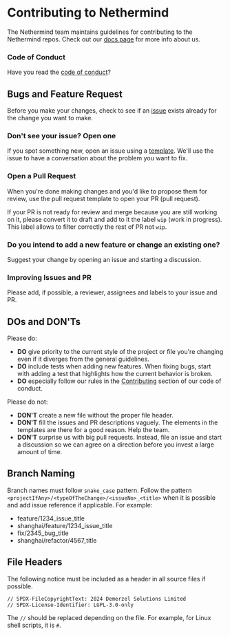# Contributing to Nethermind

The Nethermind team maintains guidelines for contributing to the Nethermind repos. Check out our [docs page](https://docs.nethermind.io/) for more info about us.

### Code of Conduct

Have you read the [code of conduct](https://github.com/NethermindEth/nethermind/blob/master/CODE_OF_CONDUCT.md)?

## Bugs and Feature Request

Before you make your changes, check to see if an [issue](https://github.com/NethermindEth/nethermind/issues) exists already for the change you want to make.

### Don't see your issue? Open one

If you spot something new, open an issue using a [template](https://github.com/NethermindEth/nethermind/issues/new/choose). We'll use the issue to have a conversation about the problem you want to fix.

### Open a Pull Request

When you're done making changes and you'd like to propose them for review, use the pull request template to open your PR (pull request).

If your PR is not ready for review and merge because you are still working on it, please convert it to draft and add to it the label `wip` (work in progress). This label allows to filter correctly the rest of PR not `wip`.

### Do you intend to add a new feature or change an existing one?

Suggest your change by opening an issue and starting a discussion.

### Improving Issues and PR

Please add, if possible, a reviewer, assignees and labels to your issue and PR.

## DOs and DON'Ts

Please do:

-   **DO** give priority to the current style of the project or file you're changing even if it diverges from the general guidelines.
-   **DO** include tests when adding new features. When fixing bugs, start with adding a test that highlights how the current behavior is broken.
-   **DO** especially follow our rules in the [Contributing](https://github.com/NethermindEth/nethermind/blob/master/CODE_OF_CONDUCT.md#contributing) section of our code of conduct.

Please do not:

-   **DON'T** create a new file without the proper file header.
-   **DON'T** fill the issues and PR descriptions vaguely. The elements in the templates are there for a good reason. Help the team.
-   **DON'T** surprise us with big pull requests. Instead, file an issue and start a discussion so we can agree on a direction before you invest a large amount of time.

## Branch Naming

Branch names must follow `snake_case` pattern. Follow the pattern `<projectIfAny>/<typeOfTheChange>/<issueNo>_<title>` when it is possible and add issue reference if applicable. For example:

-   feature/1234_issue_title
-   shanghai/feature/1234_issue_title
-   fix/2345_bug_title
-   shanghai/refactor/4567_title

## File Headers

The following notice must be included as a header in all source files if possible.

```
// SPDX-FileCopyrightText: 2024 Demerzel Solutions Limited
// SPDX-License-Identifier: LGPL-3.0-only
```

The `//` should be replaced depending on the file. For example, for Linux shell scripts, it is `#`.
